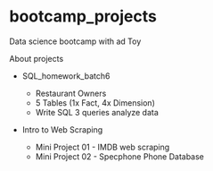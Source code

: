 # bootcamp_projects
Data science bootcamp with ad Toy

About projects

- SQL_homework_batch6
  - Restaurant Owners 
  - 5 Tables (1x Fact, 4x Dimension)
  - Write SQL 3 queries analyze data

- Intro to Web Scraping
  - Mini Project 01 - IMDB web scraping
  - Mini Project 02 - Specphone Phone Database


  



  
